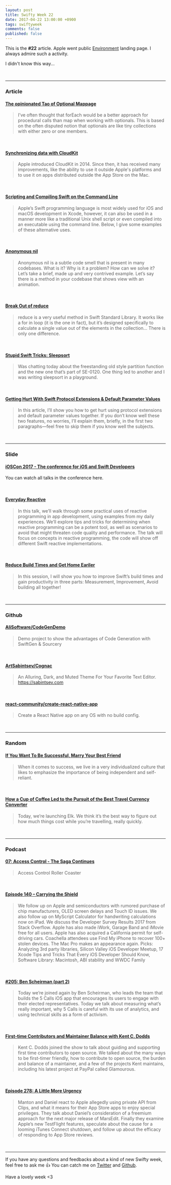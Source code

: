 ```yaml
---
layout: post
title: Swifty Week 22
date: 2017-04-22 13:00:00 +0900
tags: swiftyweek
comments: false
published: false
---
```


This is the **#22** article. Apple went public [Environment](https://www.apple.com/environment/) landing page. I always admire such a activity.

<script src="https://gist.github.com/pixyzehn/81d50b93b094c8cd0ab495b7e0d941de.js"></script>

I didn't know this way...

<br>

---

### Article

#### [The opinionated Tao of Optional Mappage](http://ericasadun.com/2017/04/20/the-opinionated-tao-of-optional-mappage/)

> I’ve often thought that forEach would be a better approach for procedural calls than map when working with optionals. This is based on the often disputed notion that optionals are like tiny collections with either zero or one members.

<br>

#### [Synchronizing data with CloudKit](https://medium.com/@guilhermerambo/synchronizing-data-with-cloudkit-94c6246a3fda)

> Apple introduced CloudKit in 2014. Since then, it has received many improvements, like the ability to use it outside Apple's platforms and to use it on apps distributed outside the App Store on the Mac.

<br>

#### [Scripting and Compiling Swift on the Command Line](http://jblevins.org/log/swift)

> Apple’s Swift programming language is most widely used for iOS and macOS development in Xcode, however, it can also be used in a manner more like a traditional Unix shell script or even compiled into an executable using the command line. Below, I give some examples of these alternative uses.

<br>

#### [Anonymous nil](http://www.mczarnik.com/2017/03/25/anonymous-nil.html)

> Anonymous nil is a subtle code smell that is present in many codebases. What is it? Why is it a problem? How can we solve it? Let’s take a brief, made up and very contrived example. Let’s say there is a method in your codebase that shows view with an animation.

<br>

#### [Break Out of reduce](http://www.mczarnik.com/2017/04/08/break-out-of-reduce.html)

> reduce is a very useful method in Swift Standard Library. It works like a for in loop (it is the one in fact), but it’s designed specifically to calculate a single value out of the elements in the collection… There is only one difference.

<br>

#### [Stupid Swift Tricks: Sleepsort](http://ericasadun.com/2017/04/18/stupid-swift-tricks-sleepsort/)

> Was chatting today about the freestanding old style partition function and the new one that’s part of SE-0120. One thing led to another and I was writing sleepsort in a playground.

<br>

#### [Getting Hurt With Swift Protocol Extensions & Default Parameter Values](https://marcosantadev.com/getting-hurt-protocol-extensions-default-parameter-values/)

> In this article, I’ll show you how to get hurt using protocol extensions and default parameter values together. If you don’t know well these two features, no worries, I’ll explain them, briefly, in the first two paragraphs—feel free to skip them if you know well the subjects.

<br>

---

### Slide

#### [iOSCon 2017 - The conference for iOS and Swift Developers](https://skillsmatter.com/conferences/8180-ioscon-2017-the-conference-for-ios-and-swift-developers#skillscasts)

You can watch all talks in the conference here.

<br>

#### [Everyday Reactive](https://news.realm.io/news/everyday-reactive/)

> In this talk, we’ll walk through some practical uses of reactive programming in app development, using examples from my daily experiences. We’ll explore tips and tricks for determining when reactive programming can be a potent tool, as well as scenarios to avoid that might threaten code quality and performance. The talk will focus on concepts in reactive programming, the code will show off different Swift reactive implementations.

<br>

#### [Reduce Build Times and Get Home Eariler](https://speakerdeck.com/yuseinishiyama/reduce-build-times-and-get-home-eariler)

> In this session, I will show you how to improve Swift’s build times and gain productivity in three parts: Measurement, Improvement, Avoid building all together!

<br>

---

### Github

#### [AliSoftware/CodeGenDemo](https://github.com/AliSoftware/CodeGenDemo)

> Demo project to show the advantages of Code Generation with SwiftGen & Sourcery

<br>

#### [ArtSabintsev/Cognac](https://github.com/ArtSabintsev/Cognac)

> An Alluring, Dark, and Muted Theme For Your Favorite Text Editor. https://sabintsev.com

<br>

#### [react-community/create-react-native-app](https://github.com/react-community/create-react-native-app)

> Create a React Native app on any OS with no build config.

<br>

---

### Random

#### [If You Want To Be Successful, Marry Your Best Friend](https://www.linkedin.com/pulse/you-want-successful-marry-your-best-friend-vincent-carlos)

> When it comes to success, we live in a very individualized culture that likes to emphasize the importance of being independent and self-reliant.

<br>

#### [How a Cup of Coffee Led to the Pursuit of the Best Travel Currency Converter](https://medium.com/clean-shaven-apps/how-a-cup-of-coffee-led-to-the-pursuit-of-the-best-travel-currency-converter-ccb562efed58)

> Today, we’re launching Elk. We think it’s the best way to figure out how much things cost while you’re travelling, really quickly.

<br>

---

### Podcast

#### [07: Access Control - The Saga Continues](https://spec.fm/podcasts/swift-unwrapped/65851)

> Access Control Roller Coaster

<br>

#### [Episode 140 – Carrying the Shield](http://mtjc.fm/episode-140-carrying-shield/)

> We follow up on Apple and semiconductors with rumored purchase of chip manufacturers, OLED screen delays and Touch ID issues. We also follow up on MyScript Calculator for handwriting calculations now on iPad. We discuss the Developer Survey Results 2017 from Stack Overflow. Apple has also made iWork, Garage Band and iMovie free for all users. Apple has also acquired a California permit for self-driving cars. Coachella attendees use Find My iPhone to recover 100+ stolen devices. The Mac Pro makes an appearance again. Picks: Analyzing 3rd party libraries, Silicon Valley iOS Developer Meetup, 17 Xcode Tips and Tricks That Every iOS Developer Should Know, Software Library: Macintosh, ABI stability and WWDC Family

<br>

#### [#205: Ben Scheirman (part 2)](https://releasenotes.tv/205-ben-scheirman-part-2/)

> Today we’re joined again by Ben Scheirman, who leads the team that builds the 5 Calls iOS app that encourages its users to engage with their elected representatives. Today we talk about measuring what’s really important, why 5 Calls is careful with its use of analytics, and using technical skills as a form of activism.

<br>

#### [First-time Contributors and Maintainer Balance with Kent C. Dodds](https://changelog.com/podcast/246)

> Kent C. Dodds joined the show to talk about guiding and supporting first time contributors to open source. We talked about the many ways to be first-timer friendly, how to contribute to open source, the burden and balance of a maintainer, and a few of the projects Kent maintains, including his latest project at PayPal called Glamourous.

<br>

#### [Episode 278: A Little More Urgency](http://www.coreint.org/2017/04/episode-278-a-little-more-urgency/)

> Manton and Daniel react to Apple allegedly using private API from Clips, and what it means for their App Store apps to enjoy special privileges. They talk about Daniel’s consideration of a freemium approach for the next major release of MarsEdit. Finally they examine Apple’s new TestFlight features, speculate about the cause for a looming iTunes Connect shutdown, and follow up about the efficacy of responding to App Store reviews.

<br>

---

If you have any questions and feedbacks about a kind of new Swifty week, feel free to ask me :+1:
You can catch me on [Twitter](https://twitter.com/pixyzehn) and [Github](https://github.com/pixyzehn).

Have a lovely week <3


